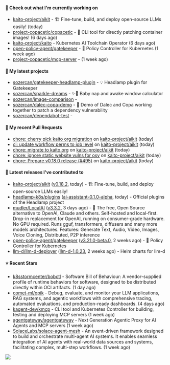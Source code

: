 #### 👷 Check out what I'm currently working on

- [kaito-project/aikit](https://github.com/kaito-project/aikit) - 🏗️ Fine-tune, build, and deploy open-source LLMs easily! (today)
- [project-copacetic/copacetic](https://github.com/project-copacetic/copacetic) - 🧵 CLI tool for directly patching container images! (6 days ago)
- [kaito-project/kaito](https://github.com/kaito-project/kaito) - Kubernetes AI Toolchain Operator (6 days ago)
- [open-policy-agent/gatekeeper](https://github.com/open-policy-agent/gatekeeper) - 🐊 Policy Controller for Kubernetes (1 week ago)
- [project-copacetic/mcp-server](https://github.com/project-copacetic/mcp-server) -  (1 week ago)

#### 🌱 My latest projects

- [sozercan/gatekeeper-headlamp-plugin](https://github.com/sozercan/gatekeeper-headlamp-plugin) - 💡 Headlamp plugin for Gatekeeper
- [sozercan/sparkle-dreams](https://github.com/sozercan/sparkle-dreams) - ✨🌙 Baby nap and awake window calculator
- [sozercan/image-comparison](https://github.com/sozercan/image-comparison) - 
- [sozercan/dalec-copa-demo](https://github.com/sozercan/dalec-copa-demo) - 🤝 Demo of Dalec and Copa working together to patch a dependency vulnerability
- [sozercan/dependabot-test](https://github.com/sozercan/dependabot-test) - 

#### 🔨 My recent Pull Requests

- [chore: cherry pick kaito org migration](https://github.com/kaito-project/aikit/pull/575) on [kaito-project/aikit](https://github.com/kaito-project/aikit) (today)
- [ci: update workflow perms to job level](https://github.com/kaito-project/aikit/pull/570) on [kaito-project/aikit](https://github.com/kaito-project/aikit) (today)
- [chore: migrate to kaito org](https://github.com/kaito-project/aikit/pull/569) on [kaito-project/aikit](https://github.com/kaito-project/aikit) (today)
- [chore: ignore static website vulns for osv](https://github.com/kaito-project/aikit/pull/568) on [kaito-project/aikit](https://github.com/kaito-project/aikit) (today)
- [chore: Prepare v0.18.0 release (#495)](https://github.com/kaito-project/aikit/pull/567) on [kaito-project/aikit](https://github.com/kaito-project/aikit) (today)

#### 🚀 Latest releases I've contributed to

- [kaito-project/aikit](https://github.com/kaito-project/aikit) ([v0.18.2](https://github.com/kaito-project/aikit/releases/tag/v0.18.2), today) - 🏗️ Fine-tune, build, and deploy open-source LLMs easily!
- [headlamp-k8s/plugins](https://github.com/headlamp-k8s/plugins) ([ai-assistant-0.1.0-alpha](https://github.com/headlamp-k8s/plugins/releases/tag/ai-assistant-0.1.0-alpha), today) - Official plugins of the Headlamp project
- [mudler/LocalAI](https://github.com/mudler/LocalAI) ([v3.3.2](https://github.com/mudler/LocalAI/releases/tag/v3.3.2), 3 days ago) - :robot: The free, Open Source alternative to OpenAI, Claude and others. Self-hosted and local-first. Drop-in replacement for OpenAI,  running on consumer-grade hardware. No GPU required. Runs gguf, transformers, diffusers and many more models architectures. Features: Generate Text, Audio, Video, Images, Voice Cloning, Distributed, P2P inference
- [open-policy-agent/gatekeeper](https://github.com/open-policy-agent/gatekeeper) ([v3.21.0-beta.0](https://github.com/open-policy-agent/gatekeeper/releases/tag/v3.21.0-beta.0), 2 weeks ago) - 🐊 Policy Controller for Kubernetes
- [llm-d/llm-d-deployer](https://github.com/llm-d/llm-d-deployer) ([llm-d-1.0.23](https://github.com/llm-d/llm-d-deployer/releases/tag/llm-d-1.0.23), 2 weeks ago) - Helm charts for llm-d

#### ⭐ Recent Stars

- [k8sstormcenter/bobctl](https://github.com/k8sstormcenter/bobctl) - Software Bill of Behaviour: A vendor-supplied profile of runtime behaviors for software, designed to be distributed directly within OCI artifacts. (1 day ago)
- [comet-ml/opik](https://github.com/comet-ml/opik) - Debug, evaluate, and monitor your LLM applications, RAG systems, and agentic workflows with comprehensive tracing, automated evaluations, and production-ready dashboards. (4 days ago)
- [kagent-dev/kmcp](https://github.com/kagent-dev/kmcp) - CLI tool and Kubernetes Controller for building, testing and deploying MCP servers (1 week ago)
- [agentgateway/agentgateway](https://github.com/agentgateway/agentgateway) - Next Generation Agentic Proxy for AI Agents and MCP servers (1 week ago)
- [SolaceLabs/solace-agent-mesh](https://github.com/SolaceLabs/solace-agent-mesh) - An event-driven framework designed to build and orchestrate multi-agent AI systems. It enables seamless integration of AI agents with real-world data sources and systems, facilitating complex, multi-step workflows. (1 week ago)

![](https://github-readme-stats.vercel.app/api?username=sozercan&theme=vision-friendly-dark&hide_border=false&include_all_commits=true&count_private=true)
